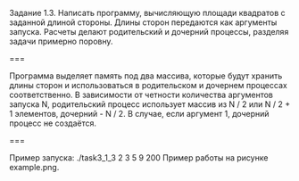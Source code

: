 Задание 1.3. Написать программу, вычисляющую площади квадратов
с заданной длиной стороны. Длины сторон передаются как аргументы
запуска. Расчеты делают родительский и дочерний процессы, разделяя
задачи примерно поровну.

===

Программа выделяет память под два массива, которые будут хранить длины сторон и использоваться в 
родительском и дочернем процессах соответственно. В зависимости от четности количества аргументов запуска N, 
родительский процесс использует массив из N / 2 или N / 2 + 1 элементов, дочерний - N / 2. 
В случае, если аргумент 1, дочерний процесс не создаётся.

===

Пример запуска: ./task3_1_3 2 3 5 9 200
Пример работы на рисунке example.png.
